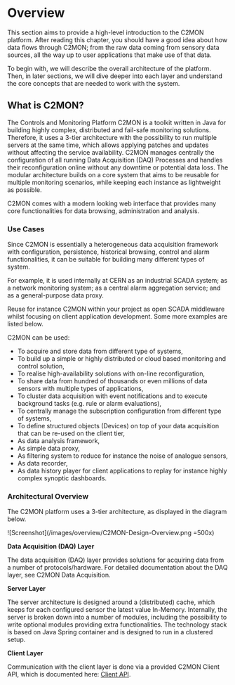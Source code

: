 # Overview

This section aims to provide a high-level introduction to the C2MON platform.
After reading this chapter, you should have a good idea about how data flows through C2MON; from the raw data coming from sensory data sources, all the way up to user applications that make use of that data.

To begin with, we will describe the overall architecture of the platform.
Then, in later sections, we will dive deeper into each layer and understand the core concepts that are needed to work with the system.


## What is C2MON?

The Controls and Monitoring Platform C2MON is a toolkit written in Java for building highly complex, distributed and fail-safe monitoring solutions.
Therefore, it uses a 3-tier architecture with the possibility to run multiple servers at the same time, which allows applying patches and updates without affecting the service availability.
C2MON manages centrally the configuration of all running Data Acquisition (DAQ) Processes and handles their reconfiguration online without any downtime or potential data loss.
The modular architecture builds on a core system that aims to be reusable for multiple monitoring scenarios, while keeping each instance as lightweight as possible.

C2MON comes with a modern looking web interface that provides many core functionalities for data browsing, administration and analysis.



### Use Cases

Since C2MON is essentially a heterogeneous data acquisition framework with configuration, persistence, historical browsing, control and alarm functionalities, it can be suitable for building many different types of system.

For example, it is used internally at CERN as an industrial SCADA system; as a network monitoring system; as a central alarm aggregation service; and as a general-purpose data proxy.

Reuse for instance C2MON within your project as open SCADA middleware whilst focusing on client application development.
Some more examples are listed below.

C2MON can be used:

* To acquire and store data from different type of systems,
* To build up a simple or highly distributed or cloud based monitoring and control solution,
* To realise high-availability solutions with on-line reconfiguration,
* To share data from hundred of thousands or even millions of data sensors with multiple types of applications,
* To cluster data acquisition with event notifications and to execute background tasks (e.g. rule or alarm evaluations),
* To centrally manage the subscription configuration from different type of systems,
* To define structured objects (Devices) on top of your data acquisition that can be re-used on the client tier,
* As data analysis framework,
* As simple data proxy,
* As filtering system to reduce for instance the noise of analogue sensors,
* As data recorder,
* As data history player for client applications to replay for instance highly complex synoptic dashboards.


### Architectural Overview

The C2MON platform uses a 3-tier architecture, as displayed in the diagram below.

![Screenshot](/images/overview/C2MON-Design-Overview.png =500x)

**Data Acquisition (DAQ) Layer**

The data acquisition (DAQ) layer provides solutions for acquiring data from a number of protocols/hardware.
For detailed documentation about the DAQ layer, see C2MON Data Acquisition.

**Server Layer**

The server architecture is designed around a (distributed) cache, which keeps for each configured sensor the latest value In-Memory.
Internally, the server is broken down into a number of modules, including the possibility to write optional modules providing extra functionalities.
The technology stack is based on Java Spring container and is designed to run in a clustered setup.

**Client Layer**

Communication with the client layer is done via a provided C2MON Client API, which is documented here: [Client API](user-guide/client-api).
